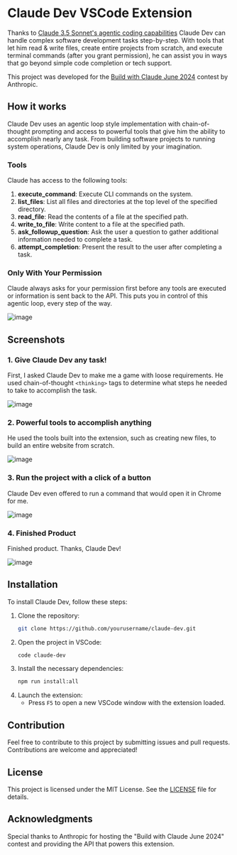 # Claude Dev VSCode Extension

Thanks to [Claude 3.5 Sonnet's agentic coding capabilities](https://www-cdn.anthropic.com/fed9cc193a14b84131812372d8d5857f8f304c52/Model_Card_Claude_3_Addendum.pdf) Claude Dev can handle complex software development tasks step-by-step. With tools that let him read & write files, create entire projects from scratch, and execute terminal commands (after you grant permission), he can assist you in ways that go beyond simple code completion or tech support.

This project was developed for the [Build with Claude June 2024](https://docs.anthropic.com/en/build-with-claude-contest/overview) contest by Anthropic.

## How it works

Claude Dev uses an agentic loop style implementation with chain-of-thought prompting and access to powerful tools that give him the ability to accomplish nearly any task. From building software projects to running system operations, Claude Dev is only limited by your imagination.


### Tools

Claude has access to the following tools:

1. **execute_command**: Execute CLI commands on the system.
2. **list_files**: List all files and directories at the top level of the specified directory.
3. **read_file**: Read the contents of a file at the specified path.
4. **write_to_file**: Write content to a file at the specified path.
5. **ask_followup_question**: Ask the user a question to gather additional information needed to complete a task.
6. **attempt_completion**: Present the result to the user after completing a task.

### Only With Your Permission

Claude always asks for your permission first before any tools are executed or information is sent back to the API. This puts you in control of this agentic loop, every step of the way.

![image](https://github.com/saoudrizwan/claude-dev/assets/7799382/e6435441-9400-41c9-98a9-63f75c5d45be)

## Screenshots

### 1. Give Claude Dev any task!

First, I asked Claude Dev to make me a game with loose requirements. He used chain-of-thought `<thinking>` tags to determine what steps he needed to take to accomplish the task.

![image](https://github.com/saoudrizwan/claude-dev/assets/7799382/9301195d-3861-46d0-81e9-ce65148476a2)

### 2. Powerful tools to accomplish anything

He used the tools built into the extension, such as creating new files, to build an entire website from scratch.

![image](https://github.com/saoudrizwan/claude-dev/assets/7799382/d022f8f4-e857-4373-8f76-d009a0602647)

### 3. Run the project with a click of a button

Claude Dev even offered to run a command that would open it in Chrome for me.

![image](https://github.com/saoudrizwan/claude-dev/assets/7799382/9c8b675d-9dcb-4862-a484-3338ef7395fb)

### 4. Finished Product

Finished product. Thanks, Claude Dev!

![image](https://github.com/saoudrizwan/claude-dev/assets/7799382/30774572-abe2-43b3-8bc5-917e115b4def)

## Installation

To install Claude Dev, follow these steps:

1. Clone the repository:
    ```bash
    git clone https://github.com/yourusername/claude-dev.git
    ```
2. Open the project in VSCode:
    ```bash
    code claude-dev
    ```
3. Install the necessary dependencies:
    ```bash
    npm run install:all
    ```
4. Launch the extension:
    - Press `F5` to open a new VSCode window with the extension loaded.

## Contribution

Feel free to contribute to this project by submitting issues and pull requests. Contributions are welcome and appreciated!

## License

This project is licensed under the MIT License. See the [LICENSE](./LICENSE) file for details.

## Acknowledgments

Special thanks to Anthropic for hosting the "Build with Claude June 2024" contest and providing the API that powers this extension.